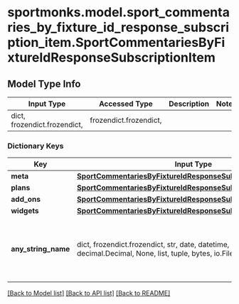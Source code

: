 # sportmonks.model.sport_commentaries_by_fixture_id_response_subscription_item.SportCommentariesByFixtureIdResponseSubscriptionItem

## Model Type Info
Input Type | Accessed Type | Description | Notes
------------ | ------------- | ------------- | -------------
dict, frozendict.frozendict,  | frozendict.frozendict,  |  | 

### Dictionary Keys
Key | Input Type | Accessed Type | Description | Notes
------------ | ------------- | ------------- | ------------- | -------------
**meta** | [**SportCommentariesByFixtureIdResponseSubscriptionItemMeta**](SportCommentariesByFixtureIdResponseSubscriptionItemMeta.md) | [**SportCommentariesByFixtureIdResponseSubscriptionItemMeta**](SportCommentariesByFixtureIdResponseSubscriptionItemMeta.md) |  | [optional] 
**plans** | [**SportCommentariesByFixtureIdResponseSubscriptionItemPlans**](SportCommentariesByFixtureIdResponseSubscriptionItemPlans.md) | [**SportCommentariesByFixtureIdResponseSubscriptionItemPlans**](SportCommentariesByFixtureIdResponseSubscriptionItemPlans.md) |  | [optional] 
**add_ons** | [**SportCommentariesByFixtureIdResponseSubscriptionItemAddOns**](SportCommentariesByFixtureIdResponseSubscriptionItemAddOns.md) | [**SportCommentariesByFixtureIdResponseSubscriptionItemAddOns**](SportCommentariesByFixtureIdResponseSubscriptionItemAddOns.md) |  | [optional] 
**widgets** | [**SportCommentariesByFixtureIdResponseSubscriptionItemWidgets**](SportCommentariesByFixtureIdResponseSubscriptionItemWidgets.md) | [**SportCommentariesByFixtureIdResponseSubscriptionItemWidgets**](SportCommentariesByFixtureIdResponseSubscriptionItemWidgets.md) |  | [optional] 
**any_string_name** | dict, frozendict.frozendict, str, date, datetime, int, float, bool, decimal.Decimal, None, list, tuple, bytes, io.FileIO, io.BufferedReader | frozendict.frozendict, str, BoolClass, decimal.Decimal, NoneClass, tuple, bytes, FileIO | any string name can be used but the value must be the correct type | [optional]

[[Back to Model list]](../../README.md#documentation-for-models) [[Back to API list]](../../README.md#documentation-for-api-endpoints) [[Back to README]](../../README.md)

